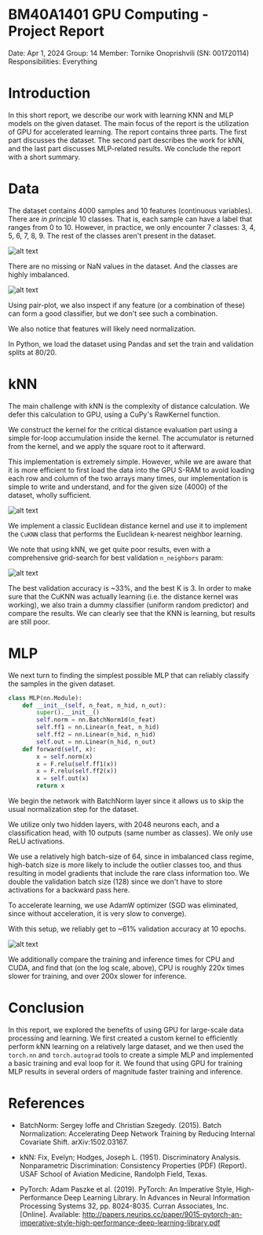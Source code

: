 # BM40A1401 GPU Computing - Project Report

Date: Apr 1, 2024
Group: 14
Member: Tornike Onoprishvili (SN: 001720114)
Responsibilities: Everything

# Introduction

In this short report, we describe our work with learning KNN and MLP models on the given dataset. The main focus of the report is the utilization of GPU for accelerated learning. The report contains three parts. The first part discusses the dataset. The second part describes the work for kNN, and the last part discusses MLP-related results. We conclude the report with a short summary.

# Data

The dataset contains 4000 samples and 10 features (continuous variables). There are *in principle* 10 classes. That is, each sample can have a label that ranges from 0 to 10. However, in practice, we only encounter 7 classes: 3, 4, 5, 6, 7, 8, 9. The rest of the classes aren't present in the dataset.

![alt text](assets/image.png)

There are no missing or NaN values in the dataset. And the classes are highly imbalanced.

![alt text](assets/image-1.png)

Using pair-plot, we also inspect if any feature (or a combination of these) can form a good classifier, but we don't see such a combination.

We also notice that features will likely need normalization.

In Python, we load the dataset using Pandas and set the train and validation splits at 80/20.

# kNN

The main challenge with kNN is the complexity of distance calculation. We defer this calculation to GPU, using a CuPy's RawKernel function.

We construct the kernel for the critical distance evaluation part using a simple for-loop accumulation inside the kernel. The accumulator is returned from the kernel, and we apply the square root to it afterward.

This implementation is extremely simple. However, while we are aware that it is more efficient to first load the data into the GPU S-RAM to avoid loading each row and column of the two arrays many times, our implementation is simple to write and understand, and for the given size (4000) of the dataset, wholly sufficient.

![alt text](assets/image-knn-perf.png)

We implement a classic Euclidean distance kernel and use it to implement the `CuKNN` class that performs the Euclidean k-nearest neighbor learning.

We note that using kNN, we get quite poor results, even with a comprehensive grid-search for best validation `n_neighbors` param:

![alt text](assets/image-knn.png)

The best validation accuracy is ~33%, and the best K is 3. In order to make sure that the CuKNN was actually learning (i.e. the distance kernel was working), we also train a dummy classifier (uniform random predictor) and compare the results. We can clearly see that the KNN is learning, but results are still poor.

# MLP

We next turn to finding the simplest possible MLP that can reliably classify the samples in the given dataset.

```py
class MLP(nn.Module):
    def __init__(self, n_feat, n_hid, n_out):
        super().__init__()
        self.norm = nn.BatchNorm1d(n_feat)
        self.ff1 = nn.Linear(n_feat, n_hid)
        self.ff2 = nn.Linear(n_hid, n_hid) 
        self.out = nn.Linear(n_hid, n_out) 
    def forward(self, x):
        x = self.norm(x) 
        x = F.relu(self.ff1(x))
        x = F.relu(self.ff2(x))
        x = self.out(x)
        return x
```

We begin the network with BatchNorm layer since it allows us to skip the usual normalization step for the dataset.

We utilize only two hidden layers, with 2048 neurons each, and a classification head, with 10 outputs (same number as classes). We only use ReLU activations.

We use a relatively high batch-size of 64, since in imbalanced class regime, high-batch size is more likely to include the outlier classes too, and thus resulting in model gradients that include the rare class information too. We double the validation batch size (128) since we don't have to store activations for a backward pass here.

To accelerate learning, we use AdamW optimizer (SGD was eliminated, since without acceleration, it is very slow to converge).

With this setup, we reliably get to ~61% validation accuracy at 10 epochs.

![alt text](assets/image-3.png)

We additionally compare the training and inference times for CPU and CUDA, and find that (on the log scale, above), CPU is roughly 220x times slower for training, and over 200x slower for inference.


# Conclusion

In this report, we explored the benefits of using GPU for large-scale data processing and learning. We first created a custom kernel to efficiently perform kNN learning on a relatively large dataset, and we then used the `torch.nn` and `torch.autograd` tools to create a simple MLP and implemented a basic training and eval loop for it. We found that using GPU for training MLP results in several orders of magnitude faster training and inference.

# References

- BatchNorm:
    Sergey Ioffe and Christian Szegedy. (2015). Batch Normalization: Accelerating Deep Network Training by Reducing Internal Covariate Shift. arXiv:1502.03167.

- kNN:
    Fix, Evelyn; Hodges, Joseph L. (1951). Discriminatory Analysis. Nonparametric Discrimination: Consistency Properties (PDF) (Report). USAF School of Aviation Medicine, Randolph Field, Texas.

- PyTorch:
    Adam Paszke et al. (2019). PyTorch: An Imperative Style, High-Performance Deep Learning Library. In Advances in Neural Information Processing Systems 32, pp. 8024-8035. Curran Associates, Inc. [Online]. Available: http://papers.neurips.cc/paper/9015-pytorch-an-imperative-style-high-performance-deep-learning-library.pdf